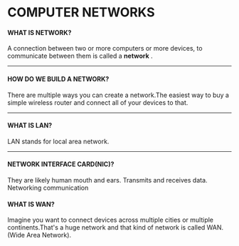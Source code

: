 # COMPUTER NETWORKS


#### WHAT IS NETWORK?

A connection between two or more computers or more devices, to communicate between them is called a **network** .<br>

---------


#### HOW DO WE BUILD A NETWORK?

There are multiple ways you can create a network.The easiest way to buy a simple wireless router and connect all of your devices to that.


---------


#### WHAT IS LAN?


LAN stands for local area network.


-----


#### NETWORK INTERFACE CARD(NIC)?

They are likely human mouth and ears. Transmits and receives data. Networking communication



#### WHAT IS WAN?

Imagine you want to connect devices across multiple cities or multiple continents.That's a huge network  and that kind of network is called WAN.(Wide Area Network).

